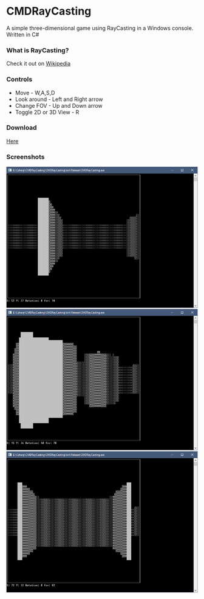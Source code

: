 # CMDRayCasting
A simple three-dimensional game using RayCasting in a Windows console. Written in C#
### What is RayCasting?
Check it out on [Wikipedia](https://en.wikipedia.org/wiki/Ray_casting)
### Controls
* Move - W,A,S,D
* Look around - Left and Right arrow
* Change FOV - Up and Down arrow
* Toggle 2D or 3D View - R
### Download
[Here](https://github.com/TheFlashes/CMDRayCasting/releases)
### Screenshots
![Screenshot1](Screenshots/fCVLpf4.png)
![Screenshot2](Screenshots/fQZIPUy.png)
![Screenshot3](Screenshots/m6wBAL8.png)
